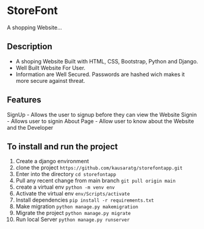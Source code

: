 # StoreFont
A shopping Website...
## Description
<ul>
<li> A shoping Website Built with HTML, CSS, Bootstrap, Python and Django.  </li>
<li> Well Built Website For User. </li>
<li> Information are Well Secured. Passwords are hashed wich makes it more secure against threat. </li>
</ul>

## Features
SignUp - Allows the user to signup before they can view the Website
Signin - Allows user to signin
About Page - Allow user to know about the Website and the Developer

## To install and run the project
1. Create a django environment 
2. clone the project             ```https://github.com/kausaratg/storefontapp.git``` 
3.  Enter into the directory         ```cd storefontapp```
4.  Pull any recent change from main branch     ```git pull origin main```
5.  create a virtual env   ```python -m venv env```
6. Activate the virtual env   ```env/Scripts/activate```
7. Install dependencies  ```pip install -r requirements.txt```
8. Make migration    ```python manage.py makemigration```
9. Migrate the project   ```python manage.py migrate```
10. Run local Server  ```python manage.py runserver```
